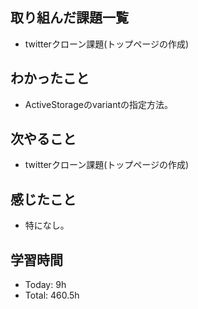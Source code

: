 ## 取り組んだ課題一覧
- twitterクローン課題(トップページの作成)
## わかったこと
- ActiveStorageのvariantの指定方法。
## 次やること
- twitterクローン課題(トップページの作成)
## 感じたこと
- 特になし。
## 学習時間
- Today: 9h
- Total: 460.5h